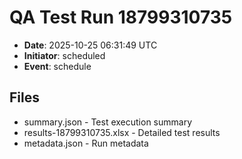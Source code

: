# QA Test Run 18799310735

- **Date**: 2025-10-25 06:31:49 UTC
- **Initiator**: scheduled
- **Event**: schedule

## Files
- summary.json - Test execution summary
- results-18799310735.xlsx - Detailed test results
- metadata.json - Run metadata
